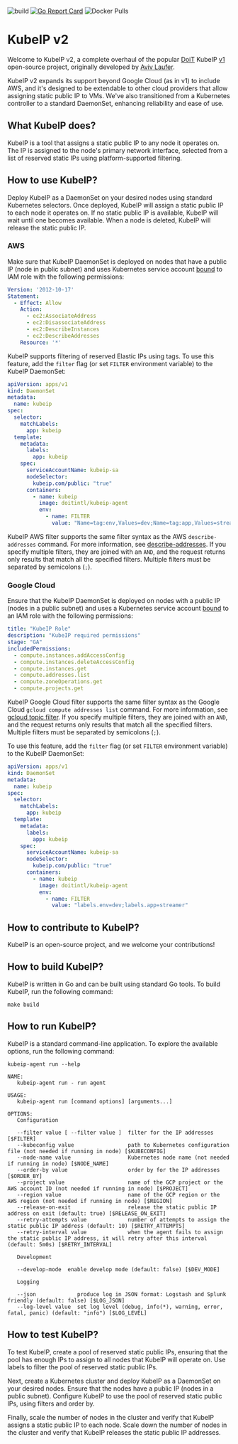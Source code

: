 ![build](https://github.com/doitintl/kubeip/workflows/build/badge.svg) [![Go Report Card](https://goreportcard.com/badge/github.com/doitintl/kubeip)](https://goreportcard.com/report/github.com/doitintl/kubeip) ![Docker Pulls](https://img.shields.io/docker/pulls/doitintl/kubeip-agent)

# KubeIP v2

Welcome to KubeIP v2, a complete overhaul of the popular [DoiT](https://www.doit.com/)
KubeIP [v1](https://github.com/doitintl/kubeip/tree/v1-main) open-source project, originally developed
by [Aviv Laufer](https://github.com/avivl).

KubeIP v2 expands its support beyond Google Cloud (as in v1) to include AWS, and it's designed to be extendable to other cloud providers
that allow assigning static public IP to VMs. We've also transitioned from a Kubernetes controller to a standard DaemonSet, enhancing
reliability and ease of use.

## What KubeIP does?

KubeIP is a tool that assigns a static public IP to any node it operates on. The IP is assigned to the node's primary network interface,
selected from a list of reserved static IPs using platform-supported filtering.

## How to use KubeIP?

Deploy KubeIP as a DaemonSet on your desired nodes using standard Kubernetes selectors. Once deployed, KubeIP will assign a static public IP
to each node it operates on. If no static public IP is available, KubeIP will wait until one becomes available. When a node is deleted,
KubeIP will release the static public IP.

### AWS

Make sure that KubeIP DaemonSet is deployed on nodes that have a public IP (node in public subnet) and uses Kubernetes service
account [bound](https://docs.aws.amazon.com/eks/latest/userguide/iam-roles-for-service-accounts.html)
to IAM role with the following permissions:

```yaml
Version: '2012-10-17'
Statement:
  - Effect: Allow
    Action:
      - ec2:AssociateAddress
      - ec2:DisassociateAddress
      - ec2:DescribeInstances
      - ec2:DescribeAddresses
    Resource: '*'
```

KubeIP supports filtering of reserved Elastic IPs using tags. To use this feature, add the `filter` flag (or set `FILTER` environment
variable) to the KubeIP DaemonSet:

```yaml
apiVersion: apps/v1
kind: DaemonSet
metadata:
  name: kubeip
spec:
  selector:
    matchLabels:
      app: kubeip
  template:
    metadata:
      labels:
        app: kubeip
    spec:
      serviceAccountName: kubeip-sa
      nodeSelector:
        kubeip.com/public: "true"
      containers:
        - name: kubeip
          image: doitintl/kubeip-agent
          env:
            - name: FILTER
              value: "Name=tag:env,Values=dev;Name=tag:app,Values=streamer"
```

KubeIP AWS filter supports the same filter syntax as the AWS `describe-addresses` command. For more information,
see [describe-addresses](https://docs.aws.amazon.com/cli/latest/reference/ec2/describe-addresses.html#options). If you specify multiple
filters, they are joined with an `AND`, and the request returns only results that match all the specified filters. Multiple filters must be
separated by semicolons (`;`).

### Google Cloud

Ensure that the KubeIP DaemonSet is deployed on nodes with a public IP (nodes in a public subnet) and uses a Kubernetes service
account [bound](https://cloud.google.com/kubernetes-engine/docs/how-to/workload-identity) to an IAM role with the following permissions:

```yaml
title: "KubeIP Role"
description: "KubeIP required permissions"
stage: "GA"
includedPermissions:
  - compute.instances.addAccessConfig
  - compute.instances.deleteAccessConfig
  - compute.instances.get
  - compute.addresses.list
  - compute.zoneOperations.get
  - compute.projects.get
```

KubeIP Google Cloud filter supports the same filter syntax as the Google Cloud `gcloud compute addresses list` command. For more
information, see [gcloud topic filter](https://cloud.google.com/sdk/gcloud/reference/topic/filters). If you specify multiple filters, they
are joined with an `AND`, and the request returns only results that match all the specified filters. Multiple filters must be separated by
semicolons (`;`).

To use this feature, add the `filter` flag (or set `FILTER` environment variable) to the KubeIP DaemonSet:

```yaml
apiVersion: apps/v1
kind: DaemonSet
metadata:
  name: kubeip
spec:
  selector:
    matchLabels:
      app: kubeip
  template:
    metadata:
      labels:
        app: kubeip
    spec:
      serviceAccountName: kubeip-sa
      nodeSelector:
        kubeip.com/public: "true"
      containers:
        - name: kubeip
          image: doitintl/kubeip-agent
          env:
            - name: FILTER
              value: "labels.env=dev;labels.app=streamer"
```

## How to contribute to KubeIP?

KubeIP is an open-source project, and we welcome your contributions!

## How to build KubeIP?

KubeIP is written in Go and can be built using standard Go tools. To build KubeIP, run the following command:

```shell
make build
```

## How to run KubeIP?

KubeIP is a standard command-line application. To explore the available options, run the following command:

```shell
kubeip-agent run --help
```

```text
NAME:
   kubeip-agent run - run agent

USAGE:
   kubeip-agent run [command options] [arguments...]

OPTIONS:
   Configuration

   --filter value [ --filter value ]  filter for the IP addresses [$FILTER]
   --kubeconfig value                 path to Kubernetes configuration file (not needed if running in node) [$KUBECONFIG]
   --node-name value                  Kubernetes node name (not needed if running in node) [$NODE_NAME]
   --order-by value                   order by for the IP addresses [$ORDER_BY]
   --project value                    name of the GCP project or the AWS account ID (not needed if running in node) [$PROJECT]
   --region value                     name of the GCP region or the AWS region (not needed if running in node) [$REGION]
   --release-on-exit                  release the static public IP address on exit (default: true) [$RELEASE_ON_EXIT]
   --retry-attempts value             number of attempts to assign the static public IP address (default: 10) [$RETRY_ATTEMPTS]
   --retry-interval value             when the agent fails to assign the static public IP address, it will retry after this interval (default: 5m0s) [$RETRY_INTERVAL]

   Development

   --develop-mode  enable develop mode (default: false) [$DEV_MODE]

   Logging

   --json             produce log in JSON format: Logstash and Splunk friendly (default: false) [$LOG_JSON]
   --log-level value  set log level (debug, info(*), warning, error, fatal, panic) (default: "info") [$LOG_LEVEL]
```

## How to test KubeIP?

To test KubeIP, create a pool of reserved static public IPs, ensuring that the pool has enough IPs to assign to all nodes that KubeIP will
operate on. Use labels to filter the pool of reserved static public IPs.

Next, create a Kubernetes cluster and deploy KubeIP as a DaemonSet on your desired nodes. Ensure that the nodes have a public IP (nodes in a
public subnet). Configure KubeIP to use the pool of reserved static public IPs, using filters and order by.

Finally, scale the number of nodes in the cluster and verify that KubeIP assigns a static public IP to each node. Scale down the number of
nodes in the cluster and verify that KubeIP releases the static public IP addresses.
